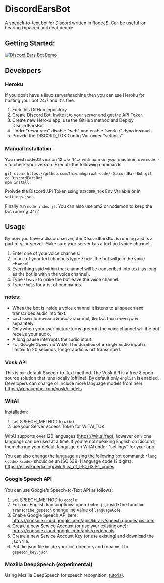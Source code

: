 # DiscordEarsBot
A speech-to-text bot for Discord written in NodeJS.
Can be useful for hearing impaired and deaf people.

## Getting Started:


[![Discord Ears Bot Demo](https://img.youtube.com/vi/IKIlnaCDZcI/0.jpg)](https://www.youtube.com/watch?v=IKIlnaCDZcI "Discord Ears Bot Demo")


## Developers

### Heroku
If you don't have a linux server/machine then you can use Heroku for hosting your bot 24/7 and it's free.
1. Fork this GitHub repository
2. Create Discord Bot, Invite it to your server and get the API Token
3. Create new Heroku app, use the GitHub method and Deploy DiscordEarsBot
5. Under "resources" disable "web" and enable "worker" dyno instead.
6. Provide the DISCORD_TOK Config Var under "settings"

### Manual Installation
You need nodeJS version 12.x or 14.x with npm on your machine, use `node -v` to check your version.
Execute the following commands:
```
git clone https://github.com/ShivamAgarwal-code/-DiscordEarsBot.git
cd DiscordEarsBot
npm install
```
Proivde the Discord API Token using `DISCORD_TOK` Env Variable or in `settings.json`.

Finally run `node index.js`. You can also use pm2 or nodemon to keep the bot running 24/7.

## Usage

By now you have a discord server, the DiscordEarsBot is running and is a part of your server. Make sure your server has a text and voice channel.

1. Enter one of your voice channels.
2. In one of your text channels type: `*join`, the bot will join the voice channel.
3. Everything said within that channel will be transcribed into text (as long as the bot is within the voice channel).
4. Type `*leave` to make the bot leave the voice channel.
5. Type `*help` for a list of commands.

### notes:
- When the bot is inside a voice channel it listens to all speech and transcribes audio into text.
- Each user is a separate audio channel, the bot hears everyone separately.
- Only when your user picture turns green in the voice channel will the bot receive your audio.
- A long pause interrupts the audio input.
- For Google Speech & WitAI: The duration of a single audio input is limited to 20 seconds, longer audio is not transcribed.


### Vosk API
This is our default Speech-to-Text method. The Vosk API is a free & open-source solution that runs locally (offline). By default only `english` is enabled. Developers can change or include more language models from here: https://alphacephei.com/vosk/models

### WitAI
Installation:
1. set SPEECH_METHOD to `witai`
2. use your Server Access Token for WITAI_TOK

WitAI supports over 120 languages (https://wit.ai/faq), however only one language can be used at a time.
If you're not speaking English on Discord, then change your default language on WitAI under "settings" for your app.

You can also change the language using the following bot command: `*lang <code>` 
`<code>` should be an ISO 639-1 language code (2 digits): https://en.wikipedia.org/wiki/List_of_ISO_639-1_codes

### Google Speech API
You can use Google's Speech-to-Text API as follows:
1. set SPEECH_METHOD to `google`
2. For non-English transcriptions: open `index.js`, inside the function `transcribe_gspeech` change the value of `languageCode`.
3. Enable Google Speech API here: https://console.cloud.google.com/apis/library/speech.googleapis.com
4. Create a new Service Account (or use your existing one): https://console.cloud.google.com/apis/credentials
5. Create a new Service Account Key (or use existing) and download the json file.
6. Put the json file inside your bot directory and rename it to `gspeech_key.json`.

### Mozilla DeepSpeech (experimental)
Using Mozilla DeepSpeech for speech recognition, [tutorial](https://medium.com/@ilyanevolin/discord-stt-bot-using-mozilla-deepspeech-e77ee28937eb).
